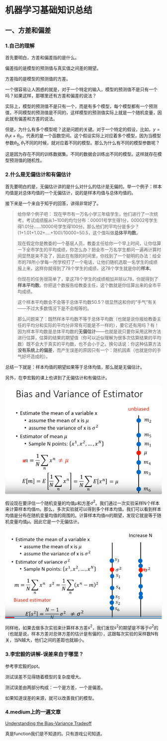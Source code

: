# 机器学习基础知识总结

## 一、方差和偏差

### 1.自己的理解

首先要明白，方差和偏差指的是什么。

偏差指的是模型的预测值与真实值之间差的期望。

方差指的是模型的预测值的方差。

一个很容易让人困惑的就是，对于一个特定的输入，模型的预测值不是只有一个吗？如果这样，那哪里还有方差和偏差的说法？

实际上，模型的预测值不是只有一个，而是有多个模型，每个模型都有一个预测值，不同模型的预测值是不同的，这样模型的预测值实际上就是一个随机变量，因此就有偏差和方差的说法。

但是，为什么有多个模型呢？这是问题的关键。对于一个特定的假设，比如，$y=\theta_1x+\theta_0$，代表的是一个函数空间。这个假设实际上对应着多个模型，因为当模型参数$\theta_0,\theta_1$不同的时候，就对应着不同的模型。那么为什么有不同的模型参数呢？

这是因为存在不同的训练数据集。不同的数据会训练出不同的模型。这样就存在模型预测值的随机性。

### 2.什么是无偏估计和有偏估计

首先要明白的是，无偏估计讲的是什么对什么的估计是无偏的。举一个例子：样本均值是对总体均值的一个无偏估计，说的是样本均值与总体均值的。

接下来是一个来自于知乎的回答，讲得非常好了。

> 给你举个例子吧：
> 现在甲市有一万名小学三年级学生，他们进行了一次统考，考试成绩服从1~100的均匀分布：00001号学生得1分，00002号学生得1.01分……10000号学生得100分。那么他们的平均分是多少？(1+1.01+1.02+....+100)/10000=50.5，这个值叫做**总体平均数**。
>
> 现在假定你是教委的一个基层人员，教委主任给你一个早上时间，让你估算一下全市学生的平均成绩，你怎么办？把全市一万名学生都问一遍再计算时间显然是来不及了，因此在有限的时间里，你找到了一个聪明的办法：给全市的78所小学每一所学校打了一个电话，让他们随机选取一名学生的成绩报上来，这样你就得到了78个学生的成绩，这78个学生就是你的**样本**。
>
> 你现在的任务很简单了，拿这78个学生的成绩相加并除以78，你就得到了**样本平均数**。你把这个数报告给教委主任，这个数就是你估算出来的全市平均成绩。
>
> 这个样本平均数会不会等于总体平均数50.5？很显然这和你的“手气”有关——不过大多数情况下是不会相等的。
>
> 那么问题来了：既然样本平均数不等于总体平均数（也就是说你报给教委主任的平均分和实际的平均分非常有可能是不一样的），要它还有用吗？有！因为样本平均数是总体平均数的**无偏估计**——也就是说只要你采用这种方法进行估算，估算的结果的期望值（你可以近似理解为很多次估算结果的平均数）既不会大于真实的平均数，也不会小于之。换句话说：你这种估算方法**没有系统上的偏差**，而产生误差的原因只有一个：随机因素（也就是你的手气好坏造成的）。

总结一下就是：样本均值的期望如果等于总体均值，那么就是无偏估计。

另外，在李宏毅的课上也讲到了无偏估计和有偏估计。

![2](./pics\2.png)

假设现在要评估一个随机变量的均值$\mu$和方差$\sigma^2$。我们通过一次实验采样N个样本来计算样本均值$m$。那么，多次实验就可以得到多个样本均值。我们可以看到样本均值是分布在随机变量均值的周围的。计算样本均值$m$的期望，发现它就是等于随机变量均值$\mu$。因此它是一个无偏估计。

![3](./pics\3.png)

同样地，如果去做多次实验来计算样本方差$s^2$，我们发现$s^2$的期望是不等于$\sigma^2$的（也就是说，样本方差对总体方差的估计是有偏的），这跟每次实验的采样数N有关，当N越大，他们之间的差距也就越小。

### 3.李宏毅的讲解-误差来自于哪里？

参考李宏毅的ppt。

测试误差不见得随着模型的复杂度增大。

测试误差由两部分构成：一个是方差，一个是偏差。

如果知道误差的来源，就可以改善我们的模型。

### 4.medium上的一遍文章

[Understanding the Bias-Variance Tradeoff](http://scott.fortmann-roe.com/docs/BiasVariance.html)

真是function我们是不知道的。只有游戏公司知道。

